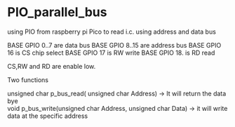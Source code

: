 # PIO_parallel_bus
using PIO from raspberry pi Pico to read i.c. using address and data bus 

BASE GPIO 0..7  are data bus
BASE GPIO 8..15 are address bus
BASE GPIO 16  is CS chip select
BASE GPIO 17  is RW write 
BASE GPIO 18. is RD read

CS,RW and RD are enable low.


Two functions

unsigned char p_bus_read( unsigned char Address) -> It will return the data bye <br>
void p_bus_write(unsigned char Address, unsigned char Data) -> it will write data at the specific address

